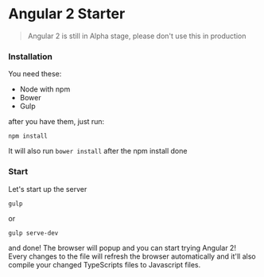 # Angular 2 Starter

> Angular 2 is still in Alpha stage, please don't use this in production

### Installation
You need these:
- Node with npm
- Bower
- Gulp

after you have them, just run:
```
npm install
```
It will also run `bower install` after the npm install done   


### Start
Let's start up the server
```
gulp
```
or
```
gulp serve-dev
```

and done! The browser will popup and you can start trying Angular 2!   
Every changes to the file will refresh the browser automatically
and it'll also compile your changed TypeScripts files to Javascript files.

